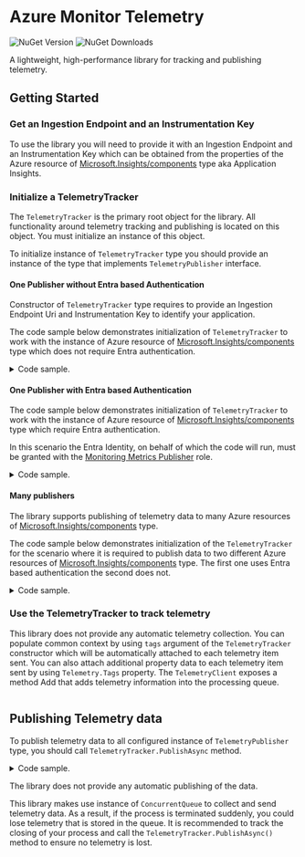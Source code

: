 # Azure Monitor Telemetry

![NuGet Version](https://img.shields.io/nuget/v/Stas.Azure.Monitor.Telemetry)
![NuGet Downloads](https://img.shields.io/nuget/dt/Stas.Azure.Monitor.Telemetry)

A lightweight, high-performance library for tracking and publishing telemetry.

## Getting Started

### Get an Ingestion Endpoint and an Instrumentation Key

To use the library you will need to provide it with an Ingestion Endpoint and an Instrumentation Key which can be obtained from the properties of the Azure resource of [Microsoft.Insights/components][AzureInsightsComponentsResource] type aka Application Insights. 

### Initialize a TelemetryTracker

The `TelemetryTracker` is the primary root object for the library.
All functionality around telemetry tracking and publishing is located on this object.
You must initialize an instance of this object.

To initialize instance of `TelemetryTracker` type you should provide an instance of the type that implements `TelemetryPublisher` interface.

#### One Publisher without Entra based Authentication

Constructor of `TelemetryTracker` type requires to provide an Ingestion Endpoint Uri and Instrumentation Key to identify your application.

The code sample below demonstrates initialization of `TelemetryTracker` to work with the instance of Azure resource of [Microsoft.Insights/components][AzureInsightsComponentsResource] type which does not require Entra authentication.

<details>
  <summary>Code sample.</summary>

```C#
using Azure.Monitor.Telemetry;
using Azure.Monitor.Telemetry.Publish;

// create an HTTP Client for telemetry publisher
using var httpClient = new HttpClient();

// create telemetry publisher
var telemetryPublisher = new HttpTelemetryPublisher
(
	httpClient,
	new Uri("INSERT INGESTION ENDPOINT HERE"),
	new Guid("INSERT INSTRUMENTATION KEY HERE")
);

// create telemetry tracker
var telemetryTracker = new TelemetryTracker(telemetryPublishers: telemetryPublisher);
```
</details>

#### One Publisher with Entra based Authentication

The code sample below demonstrates initialization of `TelemetryTracker` to work with the instance of Azure resource of [Microsoft.Insights/components][AzureInsightsComponentsResource] type which require Entra authentication.

In this scenario the Entra Identity, on behalf of which the code will run, must be granted with the [Monitoring Metrics Publisher](https://learn.microsoft.com/azure/role-based-access-control/built-in-roles/monitor#monitoring-metrics-publisher) role.

<details>
  <summary>Code sample.</summary>

```C#
using Azure.Identity;
using Azure.Monitor.Telemetry;
using Azure.Monitor.Telemetry.Publish;

// create an HTTP Client for telemetry publisher
using var httpClient = new HttpClient();

// create authorization token source
var tokenCredential = new DefaultAzureCredential();

// create telemetry publisher
var telemetryPublisher = new HttpTelemetryPublisher
(
	telemetrySenderHttpClient,
	new Uri("INSERT INGESTION ENDPOINT HERE"),
	new Guid("INSERT INSTRUMENTATION KEY HERE"),
	async (cancellationToken) =>
	{
		var tokenRequestContext = new TokenRequestContext(HttpTelemetrySender.AuthorizationScopes);

		var token = await tokenCredential.GetTokenAsync(tokenRequestContext, cancellationToken);

		return new BearerToken(token.Token, token.ExpiresOn);
	}
);

// create telemetry tracker
var telemetryTracker = new TelemetryTracker(telemetryPublishers: telemetryPublisher);
```
</details>

#### Many publishers

The library supports publishing of telemetry data to many Azure resources of [Microsoft.Insights/components][AzureInsightsComponentsResource] type.

The code sample below demonstrates initialization of the `TelemetryTracker` for the scenario where it is required to publish data to two different Azure resources of [Microsoft.Insights/components][AzureInsightsComponentsResource] type.
The first one uses Entra based authentication the second does not.

<details>
  <summary>Code sample.</summary>

```C#
using Azure.Identity;
using Azure.Monitor.Telemetry;
using Azure.Monitor.Telemetry.Publish;

// create an HTTP Client for telemetry publisher
using var httpClient = new HttpClient();

// create authorization token source
var tokenCredential = new DefaultAzureCredential();

// create first telemetry publisher
var firstTelemetryPublisher = new HttpTelemetryPublisher
(
	telemetrySenderHttpClient,
	new Uri("INSERT HERE: INGESTION ENDPOINT FOR FIRST"),
	new Guid("INSERT HERE: INSTRUMENTATION FOR FIRST"),
	async (cancellationToken) =>
	{
		var tokenRequestContext = new TokenRequestContext(HttpTelemetrySender.AuthorizationScopes);

		var token = await tokenCredential.GetTokenAsync(tokenRequestContext, cancellationToken);

		return new BearerToken(token.Token, token.ExpiresOn);
	}
);

// create second telemetry publisher
var secondTelemetryPublisher = new HttpTelemetryPublisher
(
	httpClient,
	new Uri("INSERT INGESTION ENDPOINT HERE"),
	new Guid("INSERT INSTRUMENTATION KEY HERE")
);

// create telemetry tracker
var telemetryTracker = new TelemetryTracker(telemetryPublishers: firstTelemetryPublisher, secondTelemetryPublisher);
```
</details>

### Use the TelemetryTracker to track telemetry

This library does not provide any automatic telemetry collection.
You can populate common context by using `tags` argument of the `TelemetryTracker` constructor which will be automatically attached to each telemetry item sent. You can also attach additional property data to each telemetry item sent by using `Telemetry.Tags` property. The `TelemetryClient` exposes a method Add that adds telemetry information into the processing queue.

```C#


``` 

## Publishing Telemetry data

To publish telemetry data to all configured instance of `TelemetryPublisher` type, you should call `TelemetryTracker.PublishAsync` method.

<details>
  <summary>Code sample.</summary>

```C#

// create telemetry tracker
await telemetryTracker.PublishAsync(cancellationToken);

```
</details>

The library does not provide any automatic publishing of the data. 

This library makes use instance of `ConcurrentQueue` to collect and send telemetry data.
As a result, if the process is terminated suddenly, you could lose telemetry that is stored in the queue.
It is recommended to track the closing of your process and call the `TelemetryTracker.PublishAsync()` method to ensure no telemetry is lost.


[AzureInsightsComponentsResource]: https://learn.microsoft.com/azure/templates/microsoft.insights/components